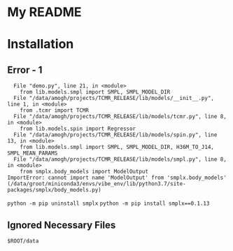 # My README

# Installation
## Error - 1
```Traceback (most recent call last):
  File "demo.py", line 21, in <module>
    from lib.models.smpl import SMPL, SMPL_MODEL_DIR
  File "/data/amogh/projects/TCMR_RELEASE/lib/models/__init__.py", line 1, in <module>
    from .tcmr import TCMR
  File "/data/amogh/projects/TCMR_RELEASE/lib/models/tcmr.py", line 8, in <module>
    from lib.models.spin import Regressor
  File "/data/amogh/projects/TCMR_RELEASE/lib/models/spin.py", line 13, in <module>
    from lib.models.smpl import SMPL, SMPL_MODEL_DIR, H36M_TO_J14, SMPL_MEAN_PARAMS
  File "/data/amogh/projects/TCMR_RELEASE/lib/models/smpl.py", line 8, in <module>
    from smplx.body_models import ModelOutput
ImportError: cannot import name 'ModelOutput' from 'smplx.body_models' (/data/groot/miniconda3/envs/vibe_env/lib/python3.7/site-packages/smplx/body_models.py)
```
`python -m pip uninstall smplx`
`python -m pip install smplx==0.1.13`

## Ignored Necessary Files
`$ROOT/data`
